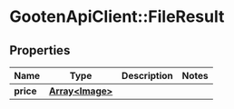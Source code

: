 # GootenApiClient::FileResult

## Properties
Name | Type | Description | Notes
------------ | ------------- | ------------- | -------------
**price** | [**Array&lt;Image&gt;**](Image.md) |  | 


